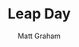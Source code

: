 ---
title: "Leap Day"
github: https://github.com/mattgraham/Leap-Day
demo: http://madebygraham.com/leapday/
author: Matt Graham
draft: true
ssg:
  - Jekyll
cms:
  - No Cms
---